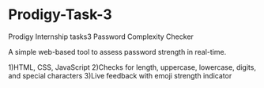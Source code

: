 # Prodigy-Task-3
Prodigy Internship tasks3 Password Complexity Checker

A simple web-based tool to assess password strength in real-time.

1)HTML, CSS, JavaScript
2)Checks for length, uppercase, lowercase, digits, and special characters
3)Live feedback with emoji strength indicator

